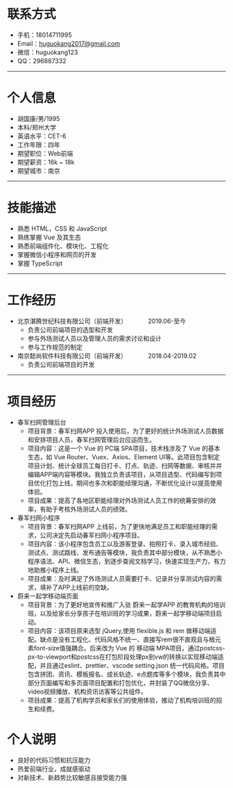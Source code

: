 # 联系方式
* 手机：18014711995  
* Email：huguokang2017@gmail.com  
* 微信：huguokang123  
* QQ：296887332

---

# 个人信息
* 胡国康/男/1995
* 本科/郑州大学
* 英语水平：CET-6
* 工作年限：四年
* 期望职位：Web前端
* 期望薪资：16k ~ 18k
* 期望城市：南京

---

# 技能描述
* 熟悉 HTML，CSS 和 JavaScript
* 熟练掌握 Vue 及其生态
* 熟悉前端组件化、模块化、工程化
* 掌握微信小程序和网页的开发
* 掌握 TypeScript
---

# 工作经历
* 北京湛腾世纪科技有限公司（前端开发）　　　　2019.06-至今
    - 负责公司前端项目的选型和开发
    - 参与外场测试人员以及管理人员的需求讨论和设计
    - 参与工作规范的制定
* 南京懿尚软件科技有限公司（前端开发）　　　　2018.04-2019.02
    - 负责公司前端项目的开发

---

# 项目经历
* 春军扫网管理后台
    - 项目背景：春军扫网APP 投入使用后，为了更好的统计外场测试人员数据和安排项目人员，春军扫网管理后台应运而生。
    - 项目内容：这是一个 Vue 的 PC端 SPA项目，技术栈涉及了 Vue 的基本生态，如 Vue Router、Vuex、Axios、Element UI等。此项目包含制定项目计划、统计全球员工每日打卡、打点、轨迹、扫网等数据、审核并并编辑APP端内容等模块。我独立负责该项目，从项目选型、代码编写到项目优化打包上线，期间也多次和职能经理沟通，不断优化设计以提高使用体验。
    - 项目成果：提高了各地区职能经理对外场测试人员工作的统筹安排的效率，有助于考核外场测试人员的绩效。
* 春军扫网小程序
    - 项目背景：春军扫网APP 上线前，为了更快地满足员工和职能经理的需求，公司决定先启动春军扫网小程序项目。
    - 项目内容：该小程序包含员工以及游客登录、拍照打卡、录入城市经验、测试点、测试路线、发布通告等模块，我负责其中部分模块，从不熟悉小程序语法、API、微信生态，到逐步查阅文档学习，快速实现生产力，有力地助推小程序上线。
    - 项目成果：及时满足了外场测试人员需要打卡、记录并分享测试内容的需求，填补了APP上线前的空缺。
* 蔚来一起学移动端页面
    - 项目背景：为了更好地宣传和推广入驻 蔚来一起学APP 的教育机构的培训班，以及给家长分享孩子在培训班的学习成果，蔚来一起学移动端项目启动。
    - 项目内容：该项目原来选型 jQuery,使用 flexible.js 和 rem 做移动端适配。缺点是没有工程化、代码风格不统一、直接写rem很不直观且与根元素font-size值强耦合。后来改为 Vue 的 移动端 MPA项目，通过postcss-px-to-viewport和postcss在打包阶段处理px到vw的转换以实现移动端适配，并且通过eslint、prettier、vscode setting.json 统一代码风格。项目包含拼团、资讯、模板报名、成长轨迹、e点题库等多个模块，我负责其中部分页面编写和多页面项目配置和打包优化，并封装了QQ微信分享、video视频播放、机构资讯访客等公共组件。
    - 项目成果：提高了机构学员和家长们的使用体验，推动了机构培训班的招生和续费。


# 个人说明
* 良好的代码习惯和抗压能力
* 热爱前端行业，成就感驱动
* 对新技术、新趋势比较敏感且接受能力强
